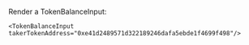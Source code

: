 Render a TokenBalanceInput:

```
<TokenBalanceInput takerTokenAddress="0xe41d2489571d322189246dafa5ebde1f4699f498"/>
```
